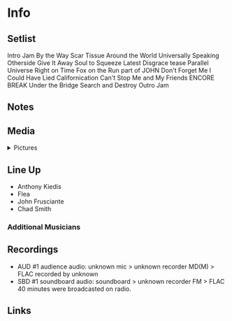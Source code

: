 # Info

## Setlist

Intro Jam
By the Way
Scar Tissue
Around the World
Universally Speaking
Otherside
Give It Away
Soul to Squeeze
Latest Disgrace tease
Parallel Universe
Right on Time
Fox on the Run part of JOHN
Don't Forget Me
I Could Have Lied
Californication
Can't Stop
Me and My Friends
ENCORE BREAK
Under the Bridge
Search and Destroy
Outro Jam

## Notes

## Media 

<details>
  <summary>Pictures</summary>
  <!--<img alt="Setlist" title="Setlist" src="_.jpg" height="200" />
  <img alt="Ticket" title="Ticket" src="_.jpg" height="200" />
  <img alt="Flyer" title="Flyer" src="_.jpg" height="200" />
  <img alt="Clipping" title="Clipping" src="_.jpg" height="200" />-->
</details>

## Line Up

* Anthony Kiedis
* Flea
* John Frusciante
* Chad Smith

### Additional Musicians

## Recordings

* AUD #1 audience audio: unknown mic > unknown recorder MD(M) > FLAC recorded by unknown  
* SBD #1 soundboard audio: soundboard > unknown recorder FM > FLAC 40 minutes were broadcasted on radio.

## Links